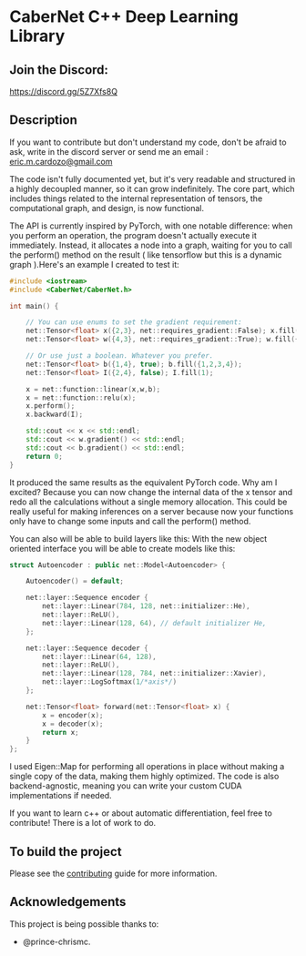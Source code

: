# CaberNet C++ Deep Learning Library

## Join the Discord:

https://discord.gg/5Z7Xfs8Q

## Description

If you want to contribute but don't understand my code, don't be afraid to ask, write in the discord server or send me an email : eric.m.cardozo@gmail.com

The code isn't fully documented yet, but it's very readable and structured in a highly decoupled manner, so it can grow indefinitely. The core part, which includes things related to the internal representation of tensors, the computational graph, and design, is now functional.

The API is currently inspired by PyTorch, with one notable difference: when you perform an operation, the program doesn't actually execute it immediately. Instead, it allocates a node into a graph, waiting for you to call the perform() method on the result ( like tensorflow but this is a dynamic graph ).Here's an example I created to test it:

```cpp
#include <iostream>
#include <CaberNet/CaberNet.h>

int main() {

    // You can use enums to set the gradient requirement:
    net::Tensor<float> x({2,3}, net::requires_gradient::False); x.fill({1,2,3,4,5,6});
    net::Tensor<float> w({4,3}, net::requires_gradient::True); w.fill({1,2,-3,4,5,6,7,8,-9,10,11,-12});

    // Or use just a boolean. Whatever you prefer.
    net::Tensor<float> b({1,4}, true); b.fill({1,2,3,4});
    net::Tensor<float> I({2,4}, false); I.fill(1);

    x = net::function::linear(x,w,b);
    x = net::function::relu(x);
    x.perform();
    x.backward(I);

    std::cout << x << std::endl;
    std::cout << w.gradient() << std::endl;
    std::cout << b.gradient() << std::endl;
    return 0;
}
```

It produced the same results as the equivalent PyTorch code. Why am I excited? Because you can now change the internal data of the x tensor and redo all the calculations without a single memory allocation. This could be really useful for making inferences on a server because now your functions only have to change some inputs and call the perform() method.

You can also will be able to build layers like this: 
With the new object oriented interface you will be able to create models like this:

```cpp
struct Autoencoder : public net::Model<Autoencoder> {

    Autoencoder() = default;

    net::layer::Sequence encoder {
        net::layer::Linear(784, 128, net::initializer::He),
        net::layer::ReLU(),
        net::layer::Linear(128, 64), // default initializer He,
    };

    net::layer::Sequence decoder {
        net::layer::Linear(64, 128),
        net::layer::ReLU(),
        net::layer::Linear(128, 784, net::initializer::Xavier),
        net::layer::LogSoftmax(1/*axis*/) 
    };

    net::Tensor<float> forward(net::Tensor<float> x) {
        x = encoder(x);
        x = decoder(x);
        return x;
    }
};

```

I used Eigen::Map for performing all operations in place without making a single copy of the data, making them highly optimized. The code is also backend-agnostic, meaning you can write your custom CUDA implementations if needed.

If you want to learn c++ or about automatic differentiation, feel free to contribute! There is a lot of work to do.

## To build the project

Please see the [contributing](.github/CONTRIBUTING.md#building-the-library) guide for more information.

## Acknowledgements

This project is being possible thanks to:

* @prince-chrismc.
